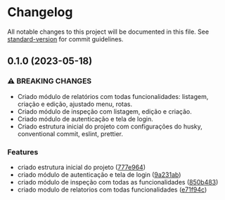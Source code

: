 # Changelog

All notable changes to this project will be documented in this file. See [standard-version](https://github.com/conventional-changelog/standard-version) for commit guidelines.

## 0.1.0 (2023-05-18)


### ⚠ BREAKING CHANGES

* Criado módulo de relatórios com todas funcionalidades: listagem, criação e edição,
ajustado menu, rotas.
* Criado módulo de inspeção com listagem, edição e criação.
* Criado módulo de autenticação e tela de login.
* Criado estrutura inicial do projeto com configurações do husky, conventional
commit, eslint, prettier.

### Features

* criado estrutura inicial do projeto ([777e964](https://github.com/ericMayer/planetun-crud-local/commit/777e9642cab7a939df4c82a13b5e1d003936722f))
* criado módulo de autenticação e tela de login ([9a231ab](https://github.com/ericMayer/planetun-crud-local/commit/9a231ab5902159969ada15e53efd4ae9311f2023))
* criado módulo de inspeção com todas as funcionalidades ([850b483](https://github.com/ericMayer/planetun-crud-local/commit/850b483b66d602fa37357a1a96d2deca27066d2b))
* criado modulo de relatorios com todas funcionalidades ([e71f94c](https://github.com/ericMayer/planetun-crud-local/commit/e71f94ce28fb772ad224b3c1a22e8aac21b5563b))
